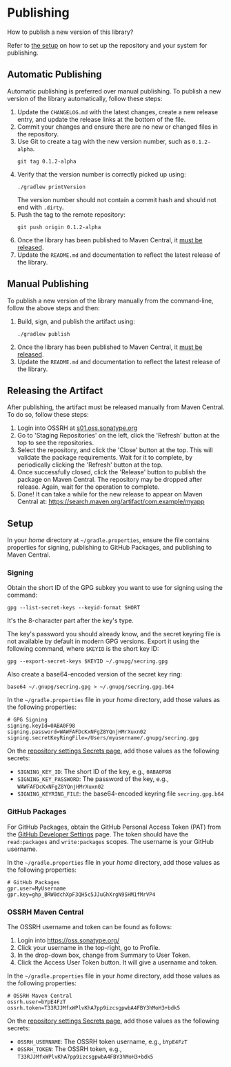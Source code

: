 # Publishing
How to publish a new version of this library?

Refer to [the setup](#setup) on how to set up the repository and your system for publishing.


## Automatic Publishing
Automatic publishing is preferred over manual publishing. To publish a new version of the library automatically, follow these steps:

1.  Update the `CHANGELOG.md` with the latest changes, create a new release entry, and update the release links at the bottom of the file.
2.  Commit your changes and ensure there are no new or changed files in the repository.
3.  Use Git to create a tag with the new version number, such as `0.1.2-alpha`.
    ```shell
    git tag 0.1.2-alpha
    ```
4.  Verify that the version number is correctly picked up using:
    ```shell
    ./gradlew printVersion
    ```
    The version number should not contain a commit hash and should not end with `.dirty`.
5.  Push the tag to the remote repository:
    ```shell
    git push origin 0.1.2-alpha
    ```
6.  Once the library has been published to Maven Central, it [must be released](#releasing-the-artifact).
7.  Update the `README.md` and documentation to reflect the latest release of the library.


## Manual Publishing
To publish a new version of the library manually from the command-line, follow the above steps and then:

1.  Build, sign, and publish the artifact using:
    ```shell
    ./gradlew publish
    ```
2.  Once the library has been published to Maven Central, it [must be released](#releasing-the-artifact).
3.  Update the `README.md` and documentation to reflect the latest release of the library.


## Releasing the Artifact
After publishing, the artifact must be released manually from Maven Central. To do so, follow these steps:
1.  Login into OSSRH at [s01.oss.sonatype.org](https://s01.oss.sonatype.org/)
2.  Go to 'Staging Repositories' on the left, click the 'Refresh' button at the top to see the repositories.
3.  Select the repository, and click the 'Close' button at the top.
    This will validate the package requirements. Wait for it to complete,
    by periodically clicking the 'Refresh' button at the top.
4.  Once successfully closed, click the 'Release' button to publish the package on Maven Central.
    The repository may be dropped after release. Again, wait for the operation to complete.
5.  Done! It can take a while for the new release to appear on Maven Central at:
    <https://search.maven.org/artifact/com.example/myapp>



## Setup
In your _home_ directory at `~/gradle.properties`, ensure the file contains properties for signing, publishing to GitHub Packages, and publishing to Maven Central.

### Signing
Obtain the short ID of the GPG subkey you want to use for signing using the command:
```shell
gpg --list-secret-keys --keyid-format SHORT
```
It's the 8-character part after the key's type.

The key's password you should already know, and the secret keyring file is not available by default in modern GPG versions. Export it using the following command, where `$KEYID` is the short key ID:
```shell
gpg --export-secret-keys $KEYID ~/.gnupg/secring.gpg
```
Also create a base64-encoded version of the secret key ring:
```shell
base64 ~/.gnupg/secring.gpg > ~/.gnupg/secring.gpg.b64
```

In the `~/gradle.properties` file in your _home_ directory, add those values as the following properties:
```properties
# GPG Signing
signing.keyId=0ABA0F98
signing.password=WAWFAFDcKxNFgZ8YQnjHMrXuxn02
signing.secretKeyRingFile=/Users/myusername/.gnupg/secring.gpg
```
On the [repository settings Secrets page](https://github.com/Virtlink/myapp/settings/secrets/actions), add those values as the following secrets:

- `SIGNING_KEY_ID`: The short ID of the key, e.g., `0ABA0F98`
- `SIGNING_KEY_PASSWORD`: The password of the key, e.g., `WAWFAFDcKxNFgZ8YQnjHMrXuxn02`
- `SIGNING_KEYRING_FILE`: the base64-encoded keyring file `secring.gpg.b64`


### GitHub Packages
For GitHub Packages, obtain the GitHub Personal Access Token (PAT) from the [GitHub Developer Settings](https://github.com/settings/tokens) page. The token should have the `read:packages` and `write:packages` scopes. The username is your GitHub username.

In the `~/gradle.properties` file in your _home_ directory, add those values as the following properties:
```properties
# GitHub Packages
gpr.user=MyUsername
gpr.key=ghp_BRW0dchXpF3QH5c5JJuGhXrgN9SHM1fMrVP4
```


### OSSRH Maven Central
The OSSRH username and token can be found as follows:

1. Login into https://oss.sonatype.org/
2. Click your username in the top-right, go to Profile.
3. In the drop-down box, change from Summary to User Token.
4. Click the Access User Token button. It will give a username and token.

In the `~/gradle.properties` file in your _home_ directory, add those values as the following properties:
```properties
# OSSRH Maven Central
ossrh.user=bYpE4FzT
ossrh.token=T33RJJMfxWPlvKhA7pp9izcsgpwbA4FBY3hMoH3+bdk5
```
On the [repository settings Secrets page](https://github.com/Virtlink/myapp/settings/secrets/actions), add those values as the following secrets:

- `OSSRH_USERNAME`: The OSSRH token username, e.g., `bYpE4FzT`
- `OSSRH_TOKEN`: The OSSRH token, e.g., `T33RJJMfxWPlvKhA7pp9izcsgpwbA4FBY3hMoH3+bdk5`
